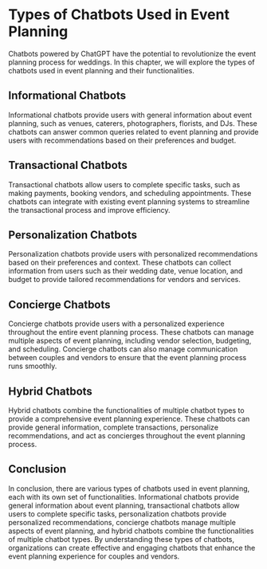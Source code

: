Types of Chatbots Used in Event Planning
======================================================================================

Chatbots powered by ChatGPT have the potential to revolutionize the event planning process for weddings. In this chapter, we will explore the types of chatbots used in event planning and their functionalities.

Informational Chatbots
----------------------

Informational chatbots provide users with general information about event planning, such as venues, caterers, photographers, florists, and DJs. These chatbots can answer common queries related to event planning and provide users with recommendations based on their preferences and budget.

Transactional Chatbots
----------------------

Transactional chatbots allow users to complete specific tasks, such as making payments, booking vendors, and scheduling appointments. These chatbots can integrate with existing event planning systems to streamline the transactional process and improve efficiency.

Personalization Chatbots
------------------------

Personalization chatbots provide users with personalized recommendations based on their preferences and context. These chatbots can collect information from users such as their wedding date, venue location, and budget to provide tailored recommendations for vendors and services.

Concierge Chatbots
------------------

Concierge chatbots provide users with a personalized experience throughout the entire event planning process. These chatbots can manage multiple aspects of event planning, including vendor selection, budgeting, and scheduling. Concierge chatbots can also manage communication between couples and vendors to ensure that the event planning process runs smoothly.

Hybrid Chatbots
---------------

Hybrid chatbots combine the functionalities of multiple chatbot types to provide a comprehensive event planning experience. These chatbots can provide general information, complete transactions, personalize recommendations, and act as concierges throughout the event planning process.

Conclusion
----------

In conclusion, there are various types of chatbots used in event planning, each with its own set of functionalities. Informational chatbots provide general information about event planning, transactional chatbots allow users to complete specific tasks, personalization chatbots provide personalized recommendations, concierge chatbots manage multiple aspects of event planning, and hybrid chatbots combine the functionalities of multiple chatbot types. By understanding these types of chatbots, organizations can create effective and engaging chatbots that enhance the event planning experience for couples and vendors.
